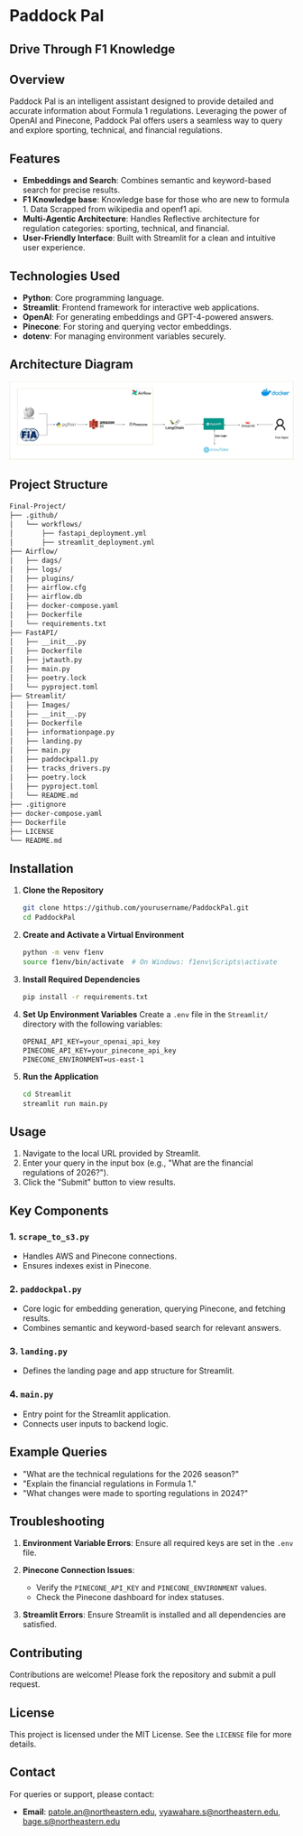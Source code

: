 # Paddock Pal

## Drive Through F1 Knowledge

## Overview
Paddock Pal is an intelligent assistant designed to provide detailed and accurate information about Formula 1 regulations. Leveraging the power of OpenAI and Pinecone, Paddock Pal offers users a seamless way to query and explore sporting, technical, and financial regulations.

## Features
- **Embeddings and Search**: Combines semantic and keyword-based search for precise results.
- **F1 Knowledge base**: Knowledge base for those who are new to formula 1. Data Scrapped from wikipedia and openf1 api.
- **Multi-Agentic Architecture**: Handles Reflective architecture for regulation categories: sporting, technical, and financial.
- **User-Friendly Interface**: Built with Streamlit for a clean and intuitive user experience.

## Technologies Used
- **Python**: Core programming language.
- **Streamlit**: Frontend framework for interactive web applications.
- **OpenAI**: For generating embeddings and GPT-4-powered answers.
- **Pinecone**: For storing and querying vector embeddings.
- **dotenv**: For managing environment variables securely.

## Architecture Diagram
![Architecture Diagram](./architectureF1.jpg)
## Project Structure
```
Final-Project/
├── .github/
│   └── workflows/
│       ├── fastapi_deployment.yml
│       ├── streamlit_deployment.yml
├── Airflow/
│   ├── dags/
│   ├── logs/
│   ├── plugins/
│   ├── airflow.cfg
│   ├── airflow.db
│   ├── docker-compose.yaml
│   ├── Dockerfile
│   └── requirements.txt
├── FastAPI/
│   ├── __init__.py
│   ├── Dockerfile
│   ├── jwtauth.py
│   ├── main.py
│   ├── poetry.lock
│   └── pyproject.toml
├── Streamlit/
│   ├── Images/
│   ├── __init__.py
│   ├── Dockerfile
│   ├── informationpage.py
│   ├── landing.py
│   ├── main.py
│   ├── paddockpal1.py
│   ├── tracks_drivers.py
│   ├── poetry.lock
│   ├── pyproject.toml
│   └── README.md
├── .gitignore
├── docker-compose.yaml
├── Dockerfile
├── LICENSE
└── README.md
```

## Installation

1. **Clone the Repository**
   ```bash
   git clone https://github.com/yourusername/PaddockPal.git
   cd PaddockPal
   ```

2. **Create and Activate a Virtual Environment**
   ```bash
   python -m venv f1env
   source f1env/bin/activate  # On Windows: f1env\Scripts\activate
   ```

3. **Install Required Dependencies**
   ```bash
   pip install -r requirements.txt
   ```

4. **Set Up Environment Variables**
   Create a `.env` file in the `Streamlit/` directory with the following variables:
   ```env
   OPENAI_API_KEY=your_openai_api_key
   PINECONE_API_KEY=your_pinecone_api_key
   PINECONE_ENVIRONMENT=us-east-1
   ```

5. **Run the Application**
   ```bash
   cd Streamlit
   streamlit run main.py
   ```

## Usage
1. Navigate to the local URL provided by Streamlit.
2. Enter your query in the input box (e.g., "What are the financial regulations of 2026?").
3. Click the "Submit" button to view results.

## Key Components
### 1. **`scrape_to_s3.py`**
   - Handles AWS and Pinecone connections.
   - Ensures indexes exist in Pinecone.

### 2. **`paddockpal.py`**
   - Core logic for embedding generation, querying Pinecone, and fetching results.
   - Combines semantic and keyword-based search for relevant answers.

### 3. **`landing.py`**
   - Defines the landing page and app structure for Streamlit.

### 4. **`main.py`**
   - Entry point for the Streamlit application.
   - Connects user inputs to backend logic.

## Example Queries
- "What are the technical regulations for the 2026 season?"
- "Explain the financial regulations in Formula 1."
- "What changes were made to sporting regulations in 2024?"

## Troubleshooting
1. **Environment Variable Errors**:
   Ensure all required keys are set in the `.env` file.

2. **Pinecone Connection Issues**:
   - Verify the `PINECONE_API_KEY` and `PINECONE_ENVIRONMENT` values.
   - Check the Pinecone dashboard for index statuses.

3. **Streamlit Errors**:
   Ensure Streamlit is installed and all dependencies are satisfied.

## Contributing
Contributions are welcome! Please fork the repository and submit a pull request.

## License
This project is licensed under the MIT License. See the `LICENSE` file for more details.

## Contact
For queries or support, please contact:
- **Email**: patole.an@northeastern.edu, vyawahare.s@northeastern.edu, bage.s@northeastern.edu
